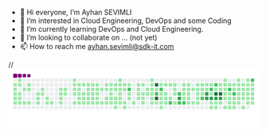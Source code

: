 - 👋 Hi everyone, I’m Ayhan SEVIMLI
- 👀 I’m interested in Cloud Engineering, DevOps and some Coding
- 🌱 I’m currently learning DevOps and Cloud Engineering.
- 💞️ I’m looking to collaborate on ... (not yet)
- 📫 How to reach me ayhan.sevimli@sdk-it.com

<!---
ayhansevimli/ayhansevimli is a ✨ special ✨ repository because its `README.md` (this file) appears on your GitHub profile.
You can click the Preview link to take a look at your changes.
--->

//![snake gif](https://github.com/ayhansevimli/ayhansevimli/blob/output/github-contribution-grid-snake.gif)
